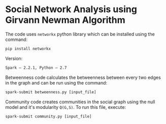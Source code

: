 # Social Network Analysis using Girvann Newman Algorithm

The code uses `networkx` python library which can be installed using the command:

```html
pip install networkx
```

Version:

```html
Spark – 2.2.1, Python – 2.7
```

Betweenness code calculates the betweenness between every two edges in the graph and can be run using the command:

```html
spark-submit betweenness.py [input_file]
```

Community code creates communities in the social graph using the null model and it's modularity `Q(G,S)`. To run this file, execute:

```html
spark-submit community.py [input_file]
```
